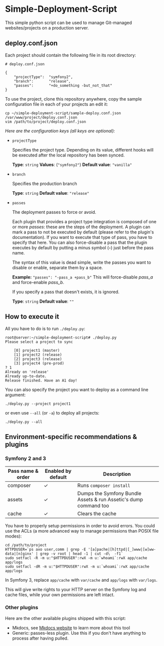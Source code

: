 # Simple-Deployment-Script

This simple python script can be used to manage Git-managed websites/projects on a production server.

## deploy.conf.json
Each project should contain the following file in its root directory:

    # deploy.conf.json

    {
        "projectType":  "symfony2",
        "branch":       "release",
        "passes":       "+do_something -but_not_that"
    }

To use the project, clone this repository anywhere, copy the sample configuration file in each of your projects an edit it:

    cp ~/simple-deployment-script/sample-deploy.conf.json /var/www/project/deploy.conf.json
    vim /path/to/project/deploy.conf.json

*Here are the configuration keys (all keys are optional):*


 - `projectType`

    Specifies the project type. Depending on its value, different hooks will be
    executed after the local repository has been synced.

    **Type**: `string`
    **Values**: (`"symfony2"`)
    **Default value**: `"vanilla"`


 - `branch`

    Specifies the production branch

    **Type**: `string`
    **Default value**: `"release"`

 - `passes`

    The deployment passes to force or avoid.

    Each plugin that provides a project type integration is composed of one or more _passes_: these are the steps of
    the deployment. A plugin can mark a pass to not be executed by default (please refer to the plugin's documentation).
    If you want to execute that type of pass, you have to specify that here. You can also force-disable a pass that the
    plugin executes by default by putting a minus symbol (**-**) just before the pass name.

    The syntax of this value is dead simple, write the passes you want to disable or enable, separate them by a space.

    **Example:** `"passes": "-pass_a +pass_b"` This will force-disable _pass_a_ and force-enable _pass_b_.

    If you specify a pass that doesn't exists, it is ignored.

    **Type**: `string`
    **Default value**: `""`

## How to execute it
All you have to do is to run `./deploy.py`:

    root@server:~/simple-deployment-script# ./deploy.py
    Please select a project to sync

        [0] project1 (master)
        [1] project2 (release)
        [2] project3 (release)
        [3] project4 (pre-prod)
    ? 1
    Already on 'release'
    Already up-to-date.
    Release finished. Have an A1 day!

You can also specify the project you want to deploy as a command line argument:

    ./deploy.py --project project1

or even use `--all` (or `-a`) to deploy all projects:

    ./deploy.py --all


## Environment-specific recommendations & plugins

### Symfony 2 and 3

| Pass name & order  | Enabled by default | Description                                                       |
| ------------------ | ------------------ | ----------------------------------------------------------------- |
| composer           | ✓                  | Runs `composer install`                                           |
| assets             | ✓                  | Dumps the Symfony Bundle Assets & run Assetic's dump command too  |
| cache              | ✓                  | Clears the cache                                                  |

You have to properly setup permissions in order to avoid errors. You could use the ACLs (a more advanced way to manage permissions than POSIX file modes):

    cd /path/to/project
    HTTPDUSER=`ps axo user,comm | grep -E '[a]pache|[h]ttpd|[_]www|[w]ww-data|[n]ginx' | grep -v root | head -1 | cut -d\  -f1`
    sudo setfacl -R -m u:"$HTTPDUSER":rwX -m u:`whoami`:rwX app/cache app/logs
    sudo setfacl -dR -m u:"$HTTPDUSER":rwX -m u:`whoami`:rwX app/cache app/logs

In Symfony 3, replace `app/cache` with `var/cache` and `app/logs` with `var/logs`.

This will give write rights to your HTTP server on the Symfony log and cache files, while your own permissions are left intact.

### Other plugins
Here are the other available plugins shipped with this script:

- Mkdocs, see [Mkdocs website](http://www.mkdocs.org/) to learn more about this tool
- Generic: passes-less plugin. Use this if you don't have anything to process after having pulled.
